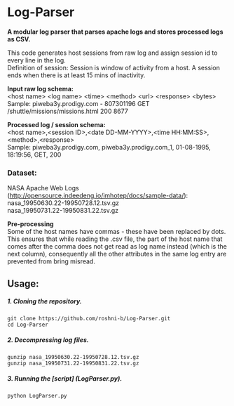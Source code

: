 # Log-Parser
**A modular log parser that parses apache logs and stores processed logs as CSV.**

This code generates host sessions from raw log and assign session id to every line in the log. <br />
Definition of session: Session is window of activity from a host. A session ends when there is at least 15 mins of inactivity.
 
**Input raw log schema:**<br />
\<host name>  \<log name>  \<time>  \<method>  \<url>  \<response>  \<bytes> <br />
Sample: piweba3y.prodigy.com - 807301196 GET /shuttle/missions/missions.html 200 8677<br />
 
**Processed log / session schema:**<br />
\<host name>,\<session ID>,\<date DD-MM-YYYY>,\<time HH:MM:SS>,\<method>,\<response> <br />
Sample: piweba3y.prodigy.com, piweba3y.prodigy.com_1, 01-08-1995, 18:19:56, GET, 200<br />

### Dataset: <br />
NASA Apache Web Logs (http://opensource.indeedeng.io/imhotep/docs/sample-data/):<br />
nasa_19950630.22-19950728.12.tsv.gz<br />
nasa_19950731.22-19950831.22.tsv.gz

**Pre-processing**<br />
Some of the host names have commas - these have been replaced by dots. This ensures that while reading the .csv file, the part of the host name that comes after the comma does not get read as log name instead (which is the next column), consequently all the other attributes in the same log entry are prevented from bring misread. <br />

## Usage: <br />

##### 1. Cloning the repository.
```
git clone https://github.com/roshni-b/Log-Parser.git
cd Log-Parser
```
##### 2. Decompressing log files.
```
gunzip nasa_19950630.22-19950728.12.tsv.gz
gunzip nasa_19950731.22-19950831.22.tsv.gz
```
##### 3. Running the [script] (LogParser.py).
```
python LogParser.py
```
